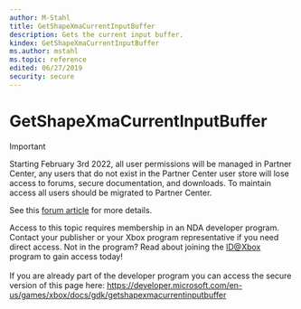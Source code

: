 ```yaml
---
author: M-Stahl
title: GetShapeXmaCurrentInputBuffer
description: Gets the current input buffer.
kindex: GetShapeXmaCurrentInputBuffer
ms.author: mstahl
ms.topic: reference
edited: 06/27/2019
security: secure
---
```


# GetShapeXmaCurrentInputBuffer
> [!IMPORTANT]
> Starting February 3rd 2022, all user permissions will be managed in Partner Center, any users that do not exist in the Partner Center user store will lose access to forums, secure documentation, and downloads. To maintain access all users should be migrated to Partner Center. <p></p>See this <a href="https://forums.xboxlive.com/articles/132187/breaking-change-user-access-for-forums-secure-docu.html">forum article</a> for more details.  

 Access to this topic requires membership in an NDA developer program. Contact your publisher or your Xbox program representative if you need direct access. Not in the program? Read about joining the <a href="https://www.xbox.com/Developers/id">ID@Xbox</a> program to gain access today!  <br/><br/>If you are already part of the developer program you can access the secure version of this page here: <a target="_blank" href="https://developer.microsoft.com/en-us/games/xbox/docs/gdk/getshapexmacurrentinputbuffer">https://developer.microsoft.com/en-us/games/xbox/docs/gdk/getshapexmacurrentinputbuffer</a>